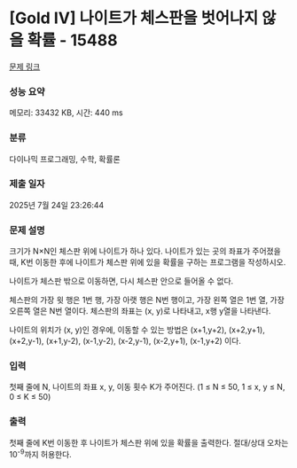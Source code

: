 # [Gold IV] 나이트가 체스판을 벗어나지 않을 확률 - 15488 

[문제 링크](https://www.acmicpc.net/problem/15488) 

### 성능 요약

메모리: 33432 KB, 시간: 440 ms

### 분류

다이나믹 프로그래밍, 수학, 확률론

### 제출 일자

2025년 7월 24일 23:26:44

### 문제 설명

<p>크기가 N×N인 체스판 위에 나이트가 하나 있다. 나이트가 있는 곳의 좌표가 주어졌을 때, K번 이동한 후에 나이트가 체스판 위에 있을 확률을 구하는 프로그램을 작성하시오.</p>

<p>나이트가 체스판 밖으로 이동하면, 다시 체스판 안으로 들어올 수 없다.</p>

<p>체스판의 가장 윗 행은 1번 행, 가장 아랫 행은 N번 행이고, 가장 왼쪽 열은 1번 열, 가장 오른쪽 열은 N번 열이다. 체스판의 좌표는 (x, y)로 나타내고, x행 y열을 나타낸다.</p>

<p>나이트의 위치가 (x, y)인 경우에, 이동할 수 있는 방법은 (x+1,y+2), (x+2,y+1), (x+2,y-1), (x+1,y-2), (x-1,y-2), (x-2,y-1), (x-2,y+1), (x-1,y+2) 이다.</p>

### 입력 

 <p>첫째 줄에 N, 나이트의 좌표 x, y, 이동 횟수 K가 주어진다. (1 ≤ N ≤ 50, 1 ≤ x, y ≤ N, 0 ≤ K ≤ 50)</p>

### 출력 

 <p>첫째 줄에 K번 이동한 후 나이트가 체스판 위에 있을 확률을 출력한다. 절대/상대 오차는 10<sup>-9</sup>까지 허용한다.</p>

